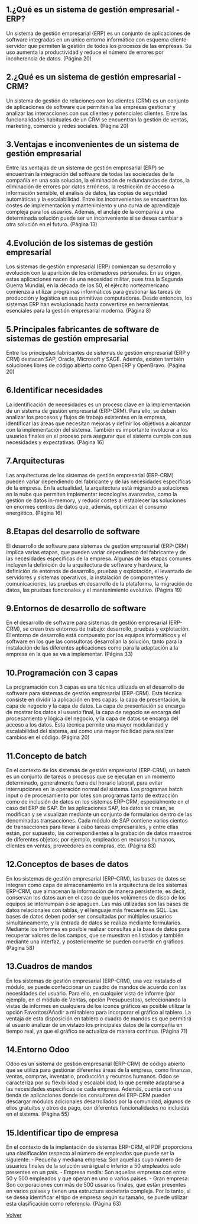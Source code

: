 ## 1.¿Qué es un sistema de gestión empresarial -ERP?

Un sistema de gestión empresarial (ERP) es un conjunto de aplicaciones de software integradas en un único entorno informático con esquema cliente-servidor que permiten la gestión de todos los procesos de las empresas. Su uso aumenta la productividad y reduce el número de errores por incoherencia de datos. (Página 20)

## 2.¿Qué es un sistema de gestión empresarial -CRM?

Un sistema de gestión de relaciones con los clientes (CRM) es un conjunto de aplicaciones de software que permiten a las empresas gestionar y analizar las interacciones con sus clientes y potenciales clientes. Entre las funcionalidades habituales de un CRM se encuentran la gestión de ventas, marketing, comercio y redes sociales. (Página 20)

## 3.Ventajas e inconvenientes de un sistema de gestión empresarial

Entre las ventajas de un sistema de gestión empresarial (ERP) se encuentran la integración del software de todas las sociedades de la compañía en una sola solución, la eliminación de redundancias de datos, la eliminación de errores por datos erróneos, la restricción de acceso a información sensible, el análisis de datos, las copias de seguridad automáticas y la escalabilidad. Entre los inconvenientes se encuentran los costes de implementación y mantenimiento y una curva de aprendizaje compleja para los usuarios. Además, el anclaje de la compañía a una determinada solución puede ser un inconveniente si se desea cambiar a otra solución en el futuro. (Página 13)

## 4.Evolución de los sistemas de gestión empresarial

Los sistemas de gestión empresarial (ERP) comienzan su desarrollo y evolución con la aparición de los ordenadores personales. En su origen, estas aplicaciones nacen de una necesidad militar, pues tras la Segunda Guerra Mundial, en la década de los 50, el ejército norteamericano comienza a utilizar programas informáticos para gestionar las tareas de producción y logística en sus primitivas computadoras. Desde entonces, los sistemas ERP han evolucionado hasta convertirse en herramientas esenciales para la gestión empresarial moderna. (Página 8)

## 5.Principales fabricantes de software de sistemas de gestión empresarial

Entre los principales fabricantes de sistemas de gestión empresarial (ERP y CRM) destacan SAP, Oracle, Microsoft y SAGE. Además, existen también soluciones libres de código abierto como OpenERP y OpenBravo. (Página 20)

## 6.Identificar necesidades

La identificación de necesidades es un proceso clave en la implementación de un sistema de gestión empresarial (ERP-CRM). Para ello, se deben analizar los procesos y flujos de trabajo existentes en la empresa, identificar las áreas que necesitan mejoras y definir los objetivos a alcanzar con la implementación del sistema. También es importante involucrar a los usuarios finales en el proceso para asegurar que el sistema cumpla con sus necesidades y expectativas. (Página 16)

## 7.Arquitecturas 

Las arquitecturas de los sistemas de gestión empresarial (ERP-CRM) pueden variar dependiendo del fabricante y de las necesidades específicas de la empresa. En la actualidad, la arquitectura está migrando a soluciones en la nube que permiten implementar tecnologías avanzadas, como la gestión de datos in-memory, y reducir costes al establecer las soluciones en enormes centros de datos que, además, optimizan el consumo energético. (Página 16)

## 8.Etapas del desarrollo de software

El desarrollo de software para sistemas de gestión empresarial (ERP-CRM) implica varias etapas, que pueden variar dependiendo del fabricante y de las necesidades específicas de la empresa. Algunas de las etapas comunes incluyen la definición de la arquitectura de software y hardware, la definición de entornos de desarrollo, pruebas y explotación, el levantado de servidores y sistemas operativos, la instalación de componentes y comunicaciones, las pruebas en desarrollo de la plataforma, la migración de datos, las pruebas funcionales y el mantenimiento evolutivo. (Página 19)

## 9.Entornos de desarrollo de software

En el desarrollo de software para sistemas de gestión empresarial (ERP-CRM), se crean tres entornos de trabajo: desarrollo, pruebas y explotación. El entorno de desarrollo está compuesto por los equipos informáticos y el software en los que las consultoras desarrollan la solución, tanto para la instalación de las diferentes aplicaciones como para la adaptación a la empresa en la que se va a implementar. (Página 33)

## 10.Programación con 3 capas

La programación con 3 capas es una técnica utilizada en el desarrollo de software para sistemas de gestión empresarial (ERP-CRM). Esta técnica consiste en dividir la aplicación en tres capas: la capa de presentación, la capa de negocio y la capa de datos. La capa de presentación se encarga de mostrar los datos al usuario final, la capa de negocio se encarga del procesamiento y lógica del negocio, y la capa de datos se encarga del acceso a los datos. Esta técnica permite una mayor modularidad y escalabilidad del sistema, así como una mayor facilidad para realizar cambios en el código. (Página 20)

## 11.Concepto de batch

En el contexto de los sistemas de gestión empresarial (ERP-CRM), un batch es un conjunto de tareas o procesos que se ejecutan en un momento determinado, generalmente fuera del horario laboral, para evitar interrupciones en la operación normal del sistema. Los programas batch input o de procesamiento por lotes son programas tanto de extracción como de inclusión de datos en los sistemas ERP-CRM, especialmente en el caso del ERP de SAP. En las aplicaciones SAP, los datos se crean, se modifican y se visualizan mediante un conjunto de formularios dentro de las denominadas transacciones. Cada módulo de SAP contiene varios cientos de transacciones para llevar a cabo tareas empresariales, y entre ellas están, por supuesto, las correspondientes a la grabación de datos maestros de diferentes objetos; por ejemplo, empleados en recursos humanos, clientes en ventas, proveedores en compras, etc. (Página 83)

## 12.Conceptos de bases de datos

En los sistemas de gestión empresarial (ERP-CRM), las bases de datos se integran como capa de almacenamiento en la arquitectura de los sistemas ERP-CRM, que almacenan la información de manera persistente, es decir, conservan los datos aun en el caso de que los volúmenes de disco de los equipos se interrumpan o se apaguen. Las más utilizadas son las bases de datos relacionales con tablas, y el lenguaje más frecuente es SQL. Las bases de datos deben poder ser consultadas por múltiples usuarios simultáneamente, y la entrada de datos se realiza mediante formularios. Mediante los informes es posible realizar consultas a la base de datos para recuperar valores de los campos, que se muestran en listados y también mediante una interfaz, y posteriormente se pueden convertir en gráficos. (Página 58)

## 13.Cuadros de mandos

En los sistemas de gestión empresarial (ERP-CRM), una vez instalado el módulo, se puede confeccionar un cuadro de mandos de acuerdo con las necesidades del usuario. Para ello, en cualquier vista de informe (por ejemplo, en el módulo de Ventas, opción Presupuestos), seleccionando la vistas de informes en cualquiera de los iconos gráficos es posible utilizar la opción Favoritos/Añadir a mi tablero para incorporar el gráfico al tablero. La ventaja de esta disposición en tablero o cuadro de mandos es que permitirá al usuario analizar de un vistazo los principales datos de la compañía en tiempo real, ya que el gráfico se actualiza de manera continua. (Página 71)

## 14.Entorno Odoo

Odoo es un sistema de gestión empresarial (ERP-CRM) de código abierto que se utiliza para gestionar diferentes áreas de la empresa, como finanzas, ventas, compras, inventario, producción y recursos humanos. Odoo se caracteriza por su flexibilidad y escalabilidad, lo que permite adaptarse a las necesidades específicas de cada empresa. Además, cuenta con una tienda de aplicaciones donde los consultores del ERP-CRM pueden descargar módulos adicionales desarrollados por la comunidad, algunos de ellos gratuitos y otros de pago, con diferentes funcionalidades no incluidas en el sistema. (Página 55)

## 15.Identificar tipo de empresa

En el contexto de la implantación de sistemas ERP-CRM, el PDF proporciona una clasificación respecto al número de empleados que puede ser la siguiente: - Pequeña y mediana empresa: Son aquellas cuyo número de usuarios finales de la solución será igual o inferior a 50 empleados solo presentes en un país. - Empresa media: Son aquellas empresas con entre 50 y 500 empleados y que operan en uno o varios países. - Gran empresa: Son corporaciones con más de 500 usuarios finales, que están presentes en varios países y tienen una estructura societaria compleja. Por lo tanto, si se desea identificar el tipo de empresa según su tamaño, se puede utilizar esta clasificación como referencia. (Página 63)

[Volver](/Indice_SGE.md)